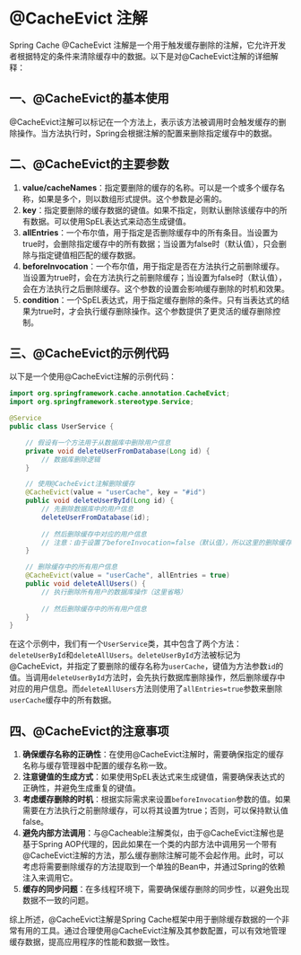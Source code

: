 # @CacheEvict 注解

Spring Cache @CacheEvict 注解是一个用于触发缓存删除的注解，它允许开发者根据特定的条件来清除缓存中的数据。以下是对@CacheEvict注解的详细解释：

## 一、@CacheEvict的基本使用

@CacheEvict注解可以标记在一个方法上，表示该方法被调用时会触发缓存的删除操作。当方法执行时，Spring会根据注解的配置来删除指定缓存中的数据。

## 二、@CacheEvict的主要参数

1. **value/cacheNames**：指定要删除的缓存的名称。可以是一个或多个缓存名称，如果是多个，则以数组形式提供。这个参数是必需的。
2. **key**：指定要删除的缓存数据的键值。如果不指定，则默认删除该缓存中的所有数据。可以使用SpEL表达式来动态生成键值。
3. **allEntries**：一个布尔值，用于指定是否删除缓存中的所有条目。当设置为true时，会删除指定缓存中的所有数据；当设置为false时（默认值），只会删除与指定键值相匹配的缓存数据。
4. **beforeInvocation**：一个布尔值，用于指定是否在方法执行之前删除缓存。当设置为true时，会在方法执行之前删除缓存；当设置为false时（默认值），会在方法执行之后删除缓存。这个参数的设置会影响缓存删除的时机和效果。
5. **condition**：一个SpEL表达式，用于指定缓存删除的条件。只有当表达式的结果为true时，才会执行缓存删除操作。这个参数提供了更灵活的缓存删除控制。

## 三、@CacheEvict的示例代码

以下是一个使用@CacheEvict注解的示例代码：

```java
import org.springframework.cache.annotation.CacheEvict;
import org.springframework.stereotype.Service;

@Service
public class UserService {

    // 假设有一个方法用于从数据库中删除用户信息
    private void deleteUserFromDatabase(Long id) {
        // 数据库删除逻辑
    }

    // 使用@CacheEvict注解删除缓存
    @CacheEvict(value = "userCache", key = "#id")
    public void deleteUserById(Long id) {
        // 先删除数据库中的用户信息
        deleteUserFromDatabase(id);
        
        // 然后删除缓存中对应的用户信息
        // 注意：由于设置了beforeInvocation=false（默认值），所以这里的删除缓存操作是在方法执行之后进行的
    }

    // 删除缓存中的所有用户信息
    @CacheEvict(value = "userCache", allEntries = true)
    public void deleteAllUsers() {
        // 执行删除所有用户的数据库操作（这里省略）
        
        // 然后删除缓存中的所有用户信息
    }
}
```

在这个示例中，我们有一个`UserService`类，其中包含了两个方法：`deleteUserById`和`deleteAllUsers`。`deleteUserById`方法被标记为@CacheEvict，并指定了要删除的缓存名称为`userCache`，键值为方法参数`id`的值。当调用`deleteUserById`方法时，会先执行数据库删除操作，然后删除缓存中对应的用户信息。而`deleteAllUsers`方法则使用了`allEntries=true`参数来删除`userCache`缓存中的所有数据。

## 四、@CacheEvict的注意事项

1. **确保缓存名称的正确性**：在使用@CacheEvict注解时，需要确保指定的缓存名称与缓存管理器中配置的缓存名称一致。
2. **注意键值的生成方式**：如果使用SpEL表达式来生成键值，需要确保表达式的正确性，并避免生成重复的键值。
3. **考虑缓存删除的时机**：根据实际需求来设置`beforeInvocation`参数的值。如果需要在方法执行之前删除缓存，可以将其设置为true；否则，可以保持默认值false。
4. **避免内部方法调用**：与@Cacheable注解类似，由于@CacheEvict注解也是基于Spring AOP代理的，因此如果在一个类的内部方法中调用另一个带有@CacheEvict注解的方法，那么缓存删除注解可能不会起作用。此时，可以考虑将需要删除缓存的方法提取到一个单独的Bean中，并通过Spring的依赖注入来调用它。
5. **缓存的同步问题**：在多线程环境下，需要确保缓存删除的同步性，以避免出现数据不一致的问题。

综上所述，@CacheEvict注解是Spring Cache框架中用于删除缓存数据的一个非常有用的工具。通过合理使用@CacheEvict注解及其参数配置，可以有效地管理缓存数据，提高应用程序的性能和数据一致性。
